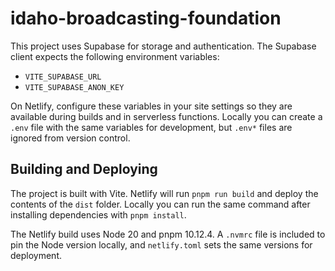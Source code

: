 # idaho-broadcasting-foundation

This project uses Supabase for storage and authentication. The Supabase client
expects the following environment variables:

- `VITE_SUPABASE_URL`
- `VITE_SUPABASE_ANON_KEY`

On Netlify, configure these variables in your site settings so they are
available during builds and in serverless functions. Locally you can create a
`.env` file with the same variables for development, but `.env*` files are
ignored from version control.

## Building and Deploying

The project is built with Vite. Netlify will run `pnpm run build` and deploy
the contents of the `dist` folder. Locally you can run the same command after
installing dependencies with `pnpm install`.

The Netlify build uses Node 20 and pnpm 10.12.4. A `.nvmrc` file is included
to pin the Node version locally, and `netlify.toml` sets the same versions for
deployment.

